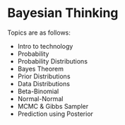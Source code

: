 # Bayesian Thinking

Topics are as follows:

- Intro to technology
- Probability
- Probability Distributions
- Bayes Theorem
- Prior Distributions
- Data Distributions
- Beta-Binomial
- Normal-Normal
- MCMC & Gibbs Sampler
- Prediction using Posterior




